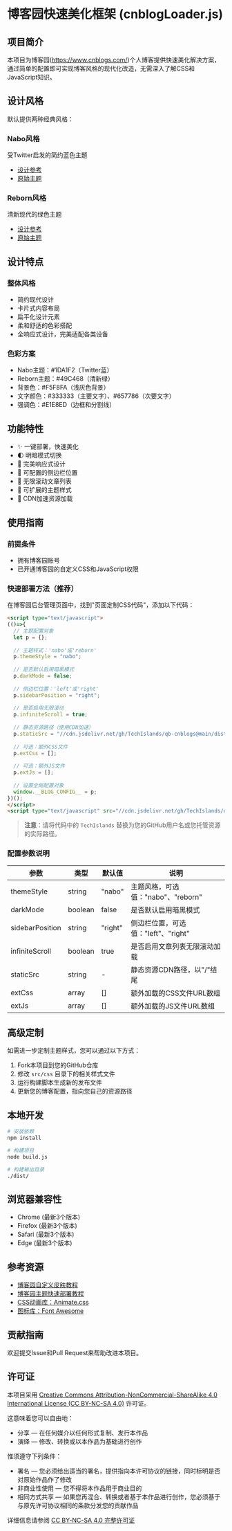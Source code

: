 # 博客园快速美化框架 (cnblogLoader.js)

## 项目简介

本项目为博客园(https://www.cnblogs.com/)个人博客提供快速美化解决方案，通过简单的配置即可实现博客风格的现代化改造，无需深入了解CSS和JavaScript知识。

## 设计风格

默认提供两种经典风格：

### Nabo风格
受Twitter启发的简约蓝色主题
- [设计参考](https://twitter.krait.cn/)
- [原始主题](https://github.com/nakbo/Nabo-theme-typecho)

### Reborn风格
清新现代的绿色主题
- [设计参考](https://shawnzeng.com/)
- [原始主题](https://github.com/ShawnZeng1996/reborn)

## 设计特点

### 整体风格
- 简约现代设计
- 卡片式内容布局
- 扁平化设计元素
- 柔和舒适的色彩搭配
- 全响应式设计，完美适配各类设备

### 色彩方案
- Nabo主题：#1DA1F2（Twitter蓝）
- Reborn主题：#49C468（清新绿）
- 背景色：#F5F8FA（浅灰色背景）
- 文字颜色：#333333（主要文字）、#657786（次要文字）
- 强调色：#E1E8ED（边框和分割线）

## 功能特性

- ✨ 一键部署，快速美化
- 🌓 明暗模式切换
- 📱 完美响应式设计
- 🧩 可配置的侧边栏位置
- 📜 无限滚动文章列表
- 🎨 可扩展的主题样式
- 🚀 CDN加速资源加载

## 使用指南

### 前提条件
- 拥有博客园账号
- 已开通博客园的自定义CSS和JavaScript权限

### 快速部署方法（推荐）

在博客园后台管理页面中，找到"页面定制CSS代码"，添加以下代码：

```html
<script type="text/javascript">
(()=>{
  // 主题配置对象
  let p = {};
  
  // 主题样式：'nabo'或'reborn'
  p.themeStyle = "nabo"; 
  
  // 是否默认启用暗黑模式
  p.darkMode = false;
  
  // 侧边栏位置：'left'或'right'
  p.sidebarPosition = "right";
  
  // 是否启用无限滚动
  p.infiniteScroll = true;
  
  // 静态资源路径（使用CDN加速）
  p.staticSrc = "//cdn.jsdelivr.net/gh/TechIslands/qb-cnblogs@main/dist/";
  
  // 可选：额外CSS文件
  p.extCss = [];
  
  // 可选：额外JS文件
  p.extJs = [];
  
  // 设置全局配置对象
  window.__BLOG_CONFIG__ = p;
})();
</script>
<script type="text/javascript" src="//cdn.jsdelivr.net/gh/TechIslands/qb-cnblogs@main/dist/js/cnblogLoader.min.js"></script>
```

> **注意**：请将代码中的 `TechIslands` 替换为您的GitHub用户名或您托管资源的实际路径。

### 配置参数说明

| 参数 | 类型 | 默认值 | 说明 |
|------|------|--------|------|
| themeStyle | string | "nabo" | 主题风格，可选值："nabo"、"reborn" |
| darkMode | boolean | false | 是否默认启用暗黑模式 |
| sidebarPosition | string | "right" | 侧边栏位置，可选值："left"、"right" |
| infiniteScroll | boolean | true | 是否启用文章列表无限滚动加载 |
| staticSrc | string | - | 静态资源CDN路径，以"/"结尾 |
| extCss | array | [] | 额外加载的CSS文件URL数组 |
| extJs | array | [] | 额外加载的JS文件URL数组 |

## 高级定制

如需进一步定制主题样式，您可以通过以下方式：

1. Fork本项目到您的GitHub仓库
2. 修改 `src/css` 目录下的相关样式文件
3. 运行构建脚本生成新的发布文件
4. 更新您的博客配置，指向您自己的资源路径

## 本地开发

```bash
# 安装依赖
npm install

# 构建项目
node build.js

# 构建输出目录
./dist/
```

## 浏览器兼容性

- Chrome (最新3个版本)
- Firefox (最新3个版本)
- Safari (最新3个版本)
- Edge (最新3个版本)

## 参考资源

- [博客园自定义皮肤教程](https://blog.csdn.net/weixin_45765795/article/details/113928881)
- [博客园主题快速部署教程](https://www.cnblogs.com/yjlaugus/p/13466375.html)
- [CSS动画库：Animate.css](https://animate.style/)
- [图标库：Font Awesome](https://fontawesome.com/)

## 贡献指南

欢迎提交Issue和Pull Request来帮助改进本项目。

## 许可证

本项目采用 [Creative Commons Attribution-NonCommercial-ShareAlike 4.0 International License (CC BY-NC-SA 4.0)](LICENSE) 许可证。

这意味着您可以自由地：
- 分享 — 在任何媒介以任何形式复制、发行本作品
- 演绎 — 修改、转换或以本作品为基础进行创作

惟须遵守下列条件：
- 署名 — 您必须给出适当的署名，提供指向本许可协议的链接，同时标明是否对原始作品作了修改
- 非商业性使用 — 您不得将本作品用于商业目的
- 相同方式共享 — 如果您再混合、转换或者基于本作品进行创作，您必须基于与原先许可协议相同的条款分发您的贡献作品

详细信息请参阅 [CC BY-NC-SA 4.0 完整许可证](https://creativecommons.org/licenses/by-nc-sa/4.0/legalcode)
